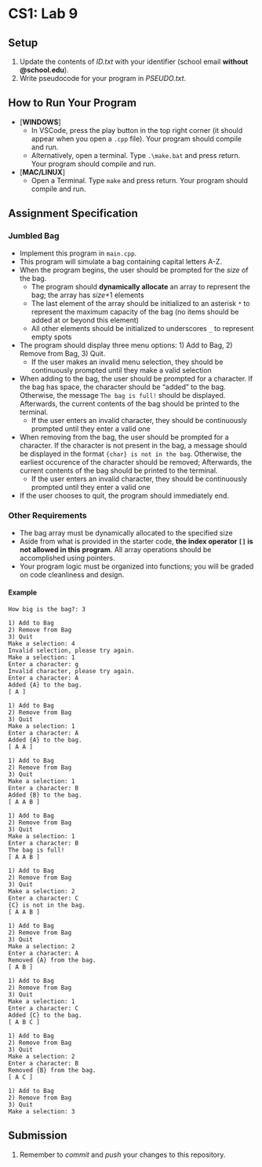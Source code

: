 # CS1: Lab 9

## Setup
1. Update the contents of *ID.txt* with your identifier (school email **without @school.edu**).
2. Write pseudocode for your program in *PSEUDO.txt*.

## How to Run Your Program
* [**WINDOWS**]
   - In VSCode, press the play button in the top right corner (it should appear when you open a `.cpp` file). Your program should compile and run.
   - Alternatively, open a terminal. Type `.\make.bat` and press return. Your program should compile and run.
* [**MAC/LINUX**]
   - Open a Terminal. Type `make` and press return. Your program should compile and run.

## Assignment Specification
### Jumbled Bag
* Implement this program in `main.cpp`.
* This program will simulate a bag containing capital letters A-Z.
* When the program begins, the user should be prompted for the *size* of the bag.
   - The program should **dynamically allocate** an array to represent the bag; the array has *size*+1 elements
   - The last element of the array should be initialized to an asterisk `*` to represent the maximum capacity of the bag (no items should be added at or beyond this element)
   - All other elements should be initialized to underscores `_` to represent empty spots
* The program should display three menu options: 1) Add to Bag, 2) Remove from Bag, 3) Quit.
   - If the user makes an invalid menu selection, they should be continuously prompted until they make a valid selection
* When adding to the bag, the user should be prompted for a character. If the bag has space, the character should be “added” to the bag. Otherwise, the message `The bag is full!` should be displayed. Afterwards, the current contents of the bag should be printed to the terminal.
   - If the user enters an invalid character, they should be continuously prompted until they enter a valid one
* When removing from the bag, the user should be prompted for a character. If the character is not present in the bag, a message should be displayed in the format `{char} is not in the bag`. Otherwise, the earliest occurence of the character should be removed; Afterwards, the current contents of the bag should be printed to the terminal.
   - If the user enters an invalid character, they should be continuously prompted until they enter a valid one
* If the user chooses to quit, the program should immediately end.

### Other Requirements
* The bag array must be dynamically allocated to the specified size
* Aside from what is provided in the starter code, **the index operator `[]` is not allowed in this program**. All array operations should be accomplished using pointers.
* Your program logic must be organized into functions; you will be graded on code cleanliness and design.

#### Example
```
How big is the bag?: 3

1) Add to Bag
2) Remove from Bag
3) Quit
Make a selection: 4
Invalid selection, please try again.
Make a selection: 1
Enter a character: g
Invalid character, please try again.
Enter a character: A
Added {A} to the bag.
[ A ]

1) Add to Bag
2) Remove from Bag
3) Quit
Make a selection: 1
Enter a character: A
Added {A} to the bag.
[ A A ]

1) Add to Bag
2) Remove from Bag
3) Quit
Make a selection: 1
Enter a character: B
Added {B} to the bag.
[ A A B ]

1) Add to Bag
2) Remove from Bag
3) Quit
Make a selection: 1
Enter a character: B
The bag is full!
[ A A B ]

1) Add to Bag
2) Remove from Bag
3) Quit
Make a selection: 2 
Enter a character: C
{C} is not in the bag.
[ A A B ]

1) Add to Bag
2) Remove from Bag
3) Quit
Make a selection: 2
Enter a character: A
Removed {A} from the bag.
[ A B ]

1) Add to Bag
2) Remove from Bag
3) Quit
Make a selection: 1
Enter a character: C
Added {C} to the bag.
[ A B C ]

1) Add to Bag
2) Remove from Bag
3) Quit
Make a selection: 2
Enter a character: B
Removed {B} from the bag.
[ A C ]

1) Add to Bag
2) Remove from Bag
3) Quit
Make a selection: 3
```

## Submission
1. Remember to *commit* and *push* your changes to this repository.
